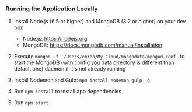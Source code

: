 ### Running the Application Locally

1. Install Node.js (6.5 or higher) and MongoDB (3.2 or higher) on your dev box

    * Node.js: https://nodejs.org
    * MongoDB: https://docs.mongodb.com/manual/installation


2. Execute `mongod -f '/Users/emran/My Cloud/mongodata/mongod.conf'` to start the MongoDB (with config you data directory is different than default one) daemon if it's not already running  

3. Install Nodemon and Gulp: `npm install nodemon gulp -g`

4. Run `npm install` to install app dependencies

5. Run `npm start`